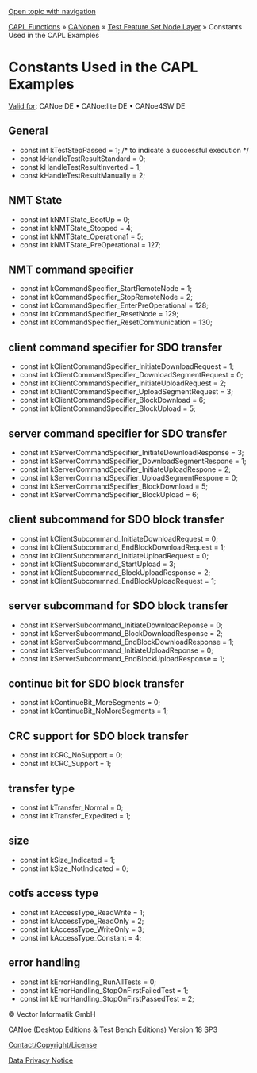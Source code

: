 [Open topic with navigation](../../../../../CANoeDEFamily.htm#Topics/CAPLFunctions/CANopen/NodeLayerTFS/CAPLfunctionsCANopenNLTFSExampleConstants.md)

[CAPL Functions](../../CAPLfunctions.md) » [CANopen](../CAPLfunctionsCANopenOverview.md) » [Test Feature Set Node Layer](CAPLfunctionsCANopenNLTFSLevelOverview.md) » Constants Used in the CAPL Examples

# Constants Used in the CAPL Examples

[Valid for](../../../Shared/FeatureAvailability.md):  CANoe DE • CANoe:lite DE • CANoe4SW DE

## General

- const int kTestStepPassed = 1; /* to indicate a successful execution */
- const kHandleTestResultStandard = 0;
- const kHandleTestResultInverted = 1;
- const kHandleTestResultManually = 2;

## NMT State

- const int kNMTState_BootUp = 0;
- const int kNMTState_Stopped = 4;
- const int kNMTState_Operationa1 = 5;
- const int kNMTState_PreOperational = 127;

## NMT command specifier

- const int kCommandSpecifier_StartRemoteNode = 1;
- const int kCommandSpecifier_StopRemoteNode = 2;
- const int kCommandSpecifier_EnterPreOperational = 128;
- const int kCommandSpecifier_ResetNode = 129;
- const int kCommandSpecifier_ResetCommunication = 130;

## client command specifier for SDO transfer

- const int kClientCommandSpecifier_InitiateDownloadRequest = 1;
- const int kClientCommandSpecifier_DownloadSegmentRequest = 0;
- const int kClientCommandSpecifier_InitiateUploadRequest = 2;
- const int kClientCommandSpecifier_UploadSegmentRequest = 3;
- const int kClientCommandSpecifier_BlockDownload = 6;
- const int kClientCommandSpecifier_BlockUpload = 5;

## server command specifier for SDO transfer

- const int kServerCommandSpecifier_InitiateDownloadResponse = 3;
- const int kServerCommandSpecifier_DownloadSegmentRespone = 1;
- const int kServerCommandSpecifier_InitiateUploadRespone = 2;
- const int kServerCommandSpecifier_UploadSegmentRespone = 0;
- const int kServerCommandSpecifier_BlockDownload = 5;
- const int kServerCommandSpecifier_BlockUpload = 6;

## client subcommand for SDO block transfer

- const int kClientSubcommand_InitiateDownloadRequest = 0;
- const int kClientSubcommand_EndBlockDownloadRequest = 1;
- const int kClientSubcommand_InitiateUploadRequest = 0;
- const int kClientSubcommand_StartUpload = 3;
- const int kClientSubcommnad_BlockUploadResponse = 2;
- const int kClientSubcommnad_EndBlockUploadRequest = 1;

## server subcommand for SDO block transfer

- const int kServerSubcommand_InitiateDownloadReponse = 0;
- const int kServerSubcommand_BlockDownloadResponse = 2;
- const int kServerSubcommand_EndBlockDownloadResponse = 1;
- const int kServerSubcommand_InitiateUploadReponse = 0;
- const int kServerSubcommand_EndBlockUploadResponse = 1;

## continue bit for SDO block transfer

- const int kContinueBit_MoreSegments = 0;
- const int kContinueBit_NoMoreSegments = 1;

## CRC support for SDO block transfer

- const int kCRC_NoSupport = 0;
- const int kCRC_Support = 1;

## transfer type

- const int kTransfer_Normal = 0;
- const int kTransfer_Expedited = 1;

## size

- const int kSize_Indicated = 1;
- const int kSize_NotIndicated = 0;

## cotfs access type

- const int kAccessType_ReadWrite = 1;
- const int kAccessType_ReadOnly = 2;
- const int kAccessType_WriteOnly = 3;
- const int kAccessType_Constant = 4;

## error handling

- const int kErrorHandling_RunAllTests = 0;
- const int kErrorHandling_StopOnFirstFailedTest = 1;
- const int kErrorHandling_StopOnFirstPassedTest = 2;

© Vector Informatik GmbH

CANoe (Desktop Editions & Test Bench Editions) Version 18 SP3

[Contact/Copyright/License](../../../Shared/ContactCopyrightLicense.md)

[Data Privacy Notice](https://www.vector.com/int/en/company/get-info/privacy-policy/)
